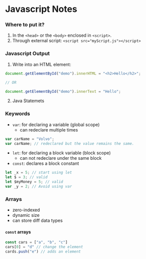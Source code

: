 # Javascript Notes

### Where to put it?

1. In the `<head>` or the `<body>` enclosed in `<script>`.
2. Through external script: `<script src="myScript.js"></script>`

### Javascript Output

1. Write into an HTML element:
```js
document.getElementById("demo").innerHTML = "<h2>Hello</h2>";

// OR

document.getElementById("demo").innerText = "Hello";
```


2. Java Statemets

### Keywords

- `var`: for declaring a variable (global scope)
  - can redeclare multiple times
```js
var carName = "Volvo";
var carName; // redeclared but the value remains the same.
```

- `let`: for declaring a block variable (block scope)
  - can not redeclare under the same block
- `const`: declares a block constant


```js
let _x = 5; // start using let
let $ = 3; // valid
let $myMoney = 5; // valid
var _y = 2; // Avoid using var
```

### Arrays

- zero-indexed
- dynamic size
- can store diff data types

#### `const` arrays

```js
const cars = ["a", "b", "c"]
cars[0] = "d" // change the element
cards.push("e") // adds an element
```








 
